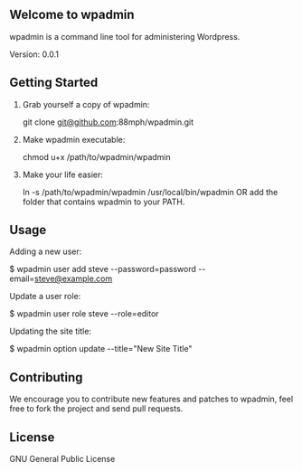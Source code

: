Welcome to wpadmin
------------------

wpadmin is a command line tool for administering Wordpress.

Version: 0.0.1

Getting Started
---------------

1. Grab yourself a copy of wpadmin:

    git clone git@github.com:88mph/wpadmin.git

2. Make wpadmin executable:

    chmod u+x /path/to/wpadmin/wpadmin

3. Make your life easier:

   ln -s /path/to/wpadmin/wpadmin /usr/local/bin/wpadmin OR add the folder that contains wpadmin to your PATH.
   
   
Usage
-----

Adding a new user:

$ wpadmin user add steve --password=password --email=steve@example.com

Update a user role:

$ wpadmin user role steve --role=editor

Updating the site title:

$ wpadmin option update --title="New Site Title"

Contributing
------------

We encourage you to contribute new features and patches to wpadmin, feel free to fork the project and send pull requests.

License
-------

GNU General Public License
